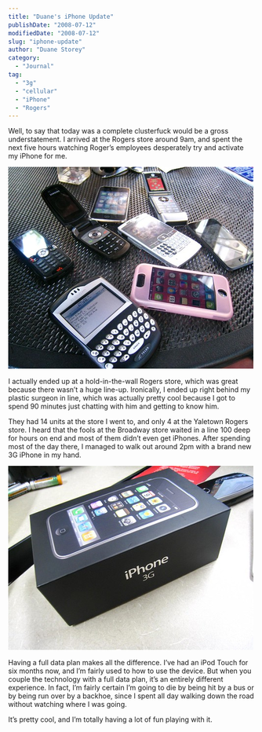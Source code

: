```yaml
---
title: "Duane's iPhone Update"
publishDate: "2008-07-12"
modifiedDate: "2008-07-12"
slug: "iphone-update"
author: "Duane Storey"
category:
  - "Journal"
tag:
  - "3g"
  - "cellular"
  - "iPhone"
  - "Rogers"
---
```


Well, to say that today was a complete clusterfuck would be a gross understatement. I arrived at the Rogers store around 9am, and spent the next five hours watching Roger’s employees desperately try and activate my iPhone for me.

[![Cellular Telephones, Including The 3G iPhone](_images/duanes-iphone-update-1.jpg)](http://flickr.com/photos/duanestorey/2659814857/in/photostream/)

I actually ended up at a hold-in-the-wall Rogers store, which was great because there wasn’t a huge line-up. Ironically, I ended up right behind my plastic surgeon in line, which was actually pretty cool because I got to spend 90 minutes just chatting with him and getting to know him.

They had 14 units at the store I went to, and only 4 at the Yaletown Rogers store. I heard that the fools at the Broadway store waited in a line 100 deep for hours on end and most of them didn’t even get iPhones. After spending most of the day there, I managed to walk out around 2pm with a brand new 3G iPhone in my hand.

[![iPhone 3G Box](_images/duanes-iphone-update-2.jpg)](http://flickr.com/photos/duanestorey/2659814785/)

Having a full data plan makes all the difference. I’ve had an iPod Touch for six months now, and I’m fairly used to how to use the device. But when you couple the technology with a full data plan, it’s an entirely different experience. In fact, I’m fairly certain I’m going to die by being hit by a bus or by being run over by a backhoe, since I spent all day walking down the road without watching where I was going.

It’s pretty cool, and I’m totally having a lot of fun playing with it.